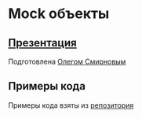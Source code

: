 # Mock объекты

## [Презентация](./presentation.pdf)

Подготовлена [Олегом Смирновым](https://github.com/SmirnovOleg)

## Примеры кода

Примеры кода взяты из [репозитория](https://github.com/SmirnovOleg/mock-objects-sandbox)
